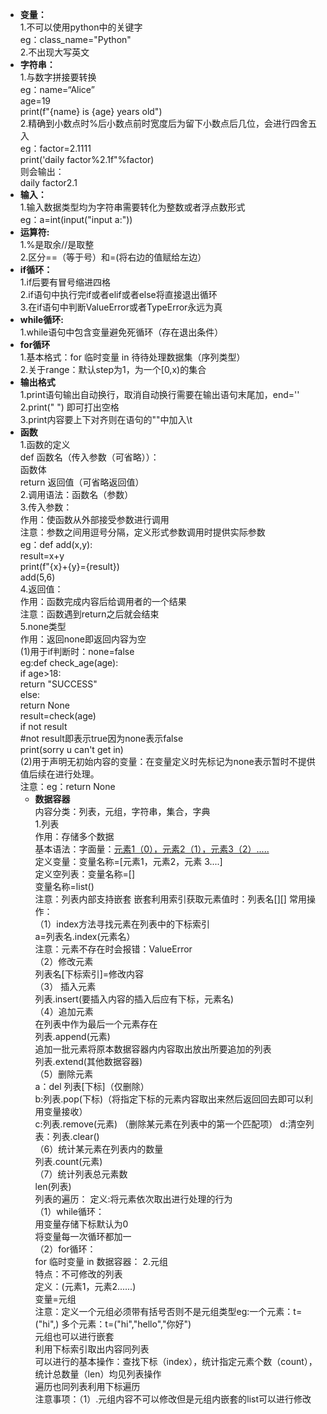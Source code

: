 - **变量：**  
       1.不可以使用python中的关键字  
        eg：class_name="Python"  
       2.不出现大写英文
-  **字符串：**  
       1.与数字拼接要转换  
         eg：name=“Alice”  
             age=19  
             print(f"{name} is {age} years old")    
        2.精确到小数点时%后小数点前时宽度后为留下小数点后几位，会进行四舍五入  
          eg：factor=2.1111  
              print('daily factor%2.1f"%factor)  
              则会输出：  
              daily factor2.1  
 - **输入：**  
        1.输入数据类型均为字符串需要转化为整数或者浮点数形式    
          eg：a=int(input("input a:"))  
 - **运算符:**  
         1.%是取余//是取整  
         2.区分==（等于号）和=(将右边的值赋给左边）  
 - **if循环：**  
         1.if后要有冒号缩进四格  
         2.if语句中执行完if或者elif或者else将直接退出循环  
         3.在if语句中判断ValueError或者TypeError永远为真  
  - **while循环:**  
         1.while语句中包含变量避免死循环（存在退出条件）
  - **for循环**    
         1.基本格式：for 临时变量 in 待待处理数据集（序列类型）    
         2.关于range：默认step为1，为一个[0,x)的集合  
  - **输出格式**  
         1.print语句输出自动换行，取消自动换行需要在输出语句末尾加，end=''  
         2.print(" ") 即可打出空格  
         3.print内容要上下对齐则在语句的""中加入\t
  - **函数**  
         1.函数的定义  
           def 函数名（传入参数（可省略））：    
                函数体    
                return 返回值（可省略返回值）    
         2.调用语法：函数名（参数）    
         3.传入参数：  
                 作用：使函数从外部接受参数进行调用  
                 注意：参数之间用逗号分隔，定义形式参数调用时提供实际参数  
            eg：def add(x,y):    
                    result=x+y    
                    print(f"{x}+{y}={result})    
                add(5,6)    
          4.返回值：        
                作用：函数完成内容后给调用者的一个结果    
                注意：函数遇到return之后就会结束  
          5.none类型    
                作用：返回none即返回内容为空    
                      (1)用于if判断时：none=false  
                                   eg:def check_age(age):  
                                          if age>18:  
                                               return "SUCCESS"  
                                          else:  
                                               return None  
                                       result=check(age)  
                                       if not result    
                                           #not result即表示true因为none表示false  
                                           print(sorry u can't get in)  
                        (2)用于声明无初始内容的变量：在变量定义时先标记为none表示暂时不提供值后续在进行处理。  
                 注意：eg：return None  
    - **数据容器**  
       内容分类：列表，元组，字符串，集合，字典  
      1.列表  
        作用：存储多个数据  
        基本语法：字面量：[元素1（0），元素2（1），元素3（2）.....](也可以从反向来看-1开始)  
                 定义变量：变量名称=[元素1，元素2，元素 3....]  
                 定义空列表：变量名称=[]  
                            变量名称=list()  
        注意：列表内部支持嵌套  嵌套利用索引获取元素值时：列表名[][]
        常用操作：  
         （1）index方法寻找元素在列表中的下标索引  
              a=列表名.index(元素名）  
              注意：元素不存在时会报错：ValueError  
          （2）修改元素     
               列表名[下标索引]=修改内容  
           （3） 插入元素  
               列表.insert(要插入内容的插入后应有下标，元素名)  
           （4）追加元素  
                在列表中作为最后一个元素存在  
                列表.append(元素)  
                追加一批元素将原本数据容器内内容取出放出所要追加的列表  
                列表.extend(其他数据容器)   
            （5）删除元素  
                 a：del 列表[下标]（仅删除）  
                 b:列表.pop(下标)（将指定下标的元素内容取出来然后返回回去即可以利用变量接收）   
                 c:列表.remove(元素) （删除某元素在列表中的第一个匹配项） 
                 d:清空列表：列表.clear()  
             （6）统计某元素在列表内的数量  
                 列表.count(元素)  
             （7）统计列表总元素数   
                 len(列表)  
           列表的遍历：
           定义:将元素依次取出进行处理的行为  
              （1）while循环：  
                  用变量存储下标默认为0   
                  将变量每一次循环都加一  
               （2）for循环：  
                  for 临时变量 in 数据容器： 
          2.元组  
            特点：不可修改的列表  
            定义：(元素1，元素2......)  
                         变量=元组  
                         注意：定义一个元组必须带有括号否则不是元组类型eg:一个元素：t=("hi",) 多个元素：t=("hi","hello","你好")  
            元组也可以进行嵌套  
            利用下标索引取出内容同列表  
            可以进行的基本操作：查找下标（index），统计指定元素个数（count），统计总数量（len）均见列表操作  
            遍历也同列表利用下标遍历  
            注意事项：（1）.元组内容不可以修改但是元组内嵌套的list可以进行修改  
         
      
      
         
      
      
                      
           
        
      
